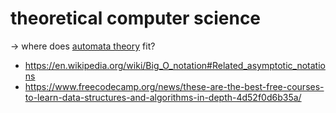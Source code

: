 # theoretical computer science
-> where does [automata theory](automata-theory) fit?
- https://en.wikipedia.org/wiki/Big_O_notation#Related_asymptotic_notations
- https://www.freecodecamp.org/news/these-are-the-best-free-courses-to-learn-data-structures-and-algorithms-in-depth-4d52f0d6b35a/

